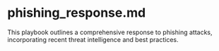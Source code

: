 # phishing_response.md
This playbook outlines a comprehensive response to phishing attacks, incorporating recent threat intelligence and best practices.

